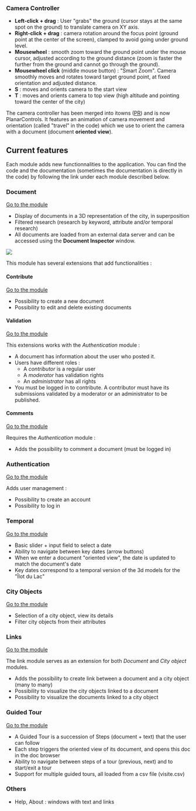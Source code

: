 ### Camera Controller

* **Left-click + drag** : User "grabs" the ground (cursor stays at the same spot on the ground) to translate camera on XY axis.
* **Right-click + drag** : camera rotation around the focus point (ground point at the center of the screen), clamped to avoid going under ground level.
* **Mousewheel** : smooth zoom toward the ground point under the mouse cursor, adjusted according to the ground distance (zoom is faster the further from the ground and cannot go through the ground).
* **Mousewheel click** (middle mouse button) : "Smart Zoom". Camera smoothly moves and rotates toward target ground point, at fixed orientation and adjusted distance.
* **S** : moves and orients camera to the start view
* **T** : moves and orients camera to top view (high altitude and pointing toward the center of the city)

The camera controller has been merged into itowns ([PR](https://github.com/iTowns/itowns/pull/454)) and is now PlanarControls. It features an animation of camera movement and orientation (called "travel" in the code) which we use to orient the camera with a document (document **oriented view**).

## Current features

Each module adds new functionnalities to the application. You can find the code and the documentation (sometimes the documentation is directly in the code) by following the link under each module described below.

### Document

[Go to the module](https://github.com/VCityTeam/UD-Viz/tree/master/src/Widgets/Documents)

* Display of documents in a 3D representation of the city, in superposition
* Filtered research (research by keyword, attribute and/or temporal research)
* All documents are loaded from an external data server and can be accessed using the **Document Inspector** window.

![](https://github.com/VCityTeam/UD-Viz/blob/master/src/Widgets/Documents/Doc/Pictures/view.png)

This module has several extensions that add functionalities :

#### Contribute

[Go to the module](https://github.com/VCityTeam/UD-Viz/tree/master/src/Widgets/Extensions/Contribute)

* Possibility to create a new document
* Possibility to edit and delete existing documents

#### Validation

[Go to the module](https://github.com/VCityTeam/UD-Viz/tree/master/src/Widgets/Extensions/DocumentValidation)

This extensions works with the *Authentication* module :

* A document has information about the user who posted it.
* Users have different roles :
  * A *contributor* is a regular user
  * A *moderator* has validation rights
  * An *administrator* has all rights
* You must be logged in to contribute. A contributor must have its submissions validated by a moderator or an administrator to be published.

#### Comments

[Go to the module](https://github.com/VCityTeam/UD-Viz/tree/master/src/Widgets/Extensions/DocumentComments)

Requires the *Authentication* module :

* Adds the possibility to comment a document (must be logged in)

### Authentication

[Go to the module](https://github.com/VCityTeam/UD-Viz/tree/master/src/Widgets/Extensions/Authentication)

Adds user management :

* Possibility to create an account
* Possibility to log in

### Temporal

[Go to the module](https://github.com/VCityTeam/UD-Viz/tree/master/src/Widgets/Temporal)

* Basic slider + input field to select a date
* Ability to navigate between key dates (arrow buttons)
* When we enter a document "oriented view", the date is updated to match the document's date
* Key dates correspond to a temporal version of the 3d models for the "Îlot du Lac"

### City Objects

[Go to the module](https://github.com/VCityTeam/UD-Viz/tree/master/src/Widgets/CityObjects)

* Selection of a city object, view its details
* Filter city objects from their attributes

### Links

[Go to the module](https://github.com/VCityTeam/UD-Viz/tree/master/src/Widgets/Links)

The link module serves as an extension for both *Document* and *City object* modules.

* Adds the possibility to create link between a document and a city object (many to many)
* Possibility to visualize the city objects linked to a document
* Possibility to visualize the documents linked to a city object

### Guided Tour

[Go to the module](https://github.com/VCityTeam/UD-Viz/tree/master/src/Widgets/GuidedTour)

* A Guided Tour is a succession of Steps (document + text) that the user can follow
* Each step triggers the oriented view of its document, and opens this doc in the doc browser
* Ability to navigate between steps of a tour (previous, next) and to start/exit a tour
* Support for multiple guided tours, all loaded from a csv file (visite.csv)

### Others

* Help, About : windows with text and links

